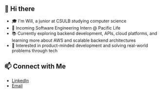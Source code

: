 ## 👋 Hi there

- 🎓 I'm Will, a junior at CSULB studying computer science
- 💼 Incoming Software Engineering Intern @ Pacific Life  
- 📚 Currently exploring backend development, APIs, cloud platforms, and learning more about AWS and scalable backend architectures
- 📌 Interested in product-minded development and solving real-world problems through tech

## 📫 Connect with Me
- [LinkedIn](https://www.linkedin.com/in/willktrinh/)
- [Email](william.k.trinh@gmail.com)
<!--
**Will-Trinh/Will-Trinh** is a ✨ _special_ ✨ repository because its `README.md` (this file) appears on your GitHub profile.

Here are some ideas to get you started:

- 🔭 I’m currently working on ...
- 🌱 I’m currently learning ...
- 👯 I’m looking to collaborate on ...
- 🤔 I’m looking for help with ...
- 💬 Ask me about ...
- 📫 How to reach me: ...
- 😄 Pronouns: ...
- ⚡ Fun fact: ...
-->
